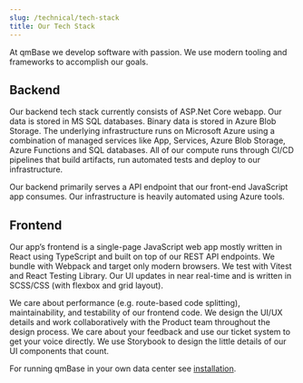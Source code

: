 ```yaml
---
slug: /technical/tech-stack
title: Our Tech Stack
---
```


At qmBase we develop software with passion. We use modern tooling and frameworks to accomplish our goals.

## Backend

Our backend tech stack currently consists of ASP.Net Core webapp. Our data is stored in MS SQL databases. Binary data is stored in Azure Blob Storage.
The underlying infrastructure runs on Microsoft Azure using a combination of managed services like App, Services, Azure Blob Storage, Azure Functions and SQL databases.
All of our compute runs through CI/CD pipelines that build artifacts, run automated tests and deploy to our infrastructure.

Our backend primarily serves a API endpoint that our front-end JavaScript app consumes. Our infrastructure is heavily automated using Azure tools.

## Frontend

Our app’s frontend is a single-page JavaScript web app mostly written in React using TypeScript and built on top of our REST API endpoints. We bundle with Webpack and target only modern browsers.
We test with Vitest and React Testing Library. Our UI updates in near real-time and is written in SCSS/CSS (with flexbox and grid layout).

We care about performance (e.g. route-based code splitting), maintainability, and testability of our frontend code.
We design the UI/UX details and work collaboratively with the Product team throughout the design process. We care about your feedback and use our ticket system to get your voice directly.
We use Storybook to design the little details of our UI components that count.

For running qmBase in your own data center see [installation](installation).
